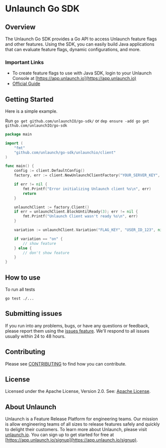 # Unlaunch Go SDK

## Overview
The Unlaunch Go SDK provides a Go API to access Unlaunch feature flags and other features. 
Using the SDK, you can easily build Java applications that can evaluate feature flags, dynamic configurations, and more.

### Important Links

- To create feature flags to use with Java SDK, login to your Unlaunch Console at [https://app.unlaunch.io](https://app.unlaunch.io)
- [Official Guide](https://docs.unlaunch.io/docs/sdks/go-sdk)

## Getting Started
Here is a simple example.

Run `go get github.com/unlaunchIO/go-sdk/` or `dep ensure -add go get github.com/unlaunchIO/go-sdk`

```go
package main

import (
	"fmt"
	"github.com/unlaunch/go-sdk/unlaunchio/client"
)

func main() {
	config := client.DefaultConfig()
	factory, err := client.NewUnlaunchClientFactory("YOUR_SERVER_KEY", config)

	if err != nil {
		fmt.Printf("Error initializing Unlaunch client %s\n", err)
		return
	}

	unlaunchClient := factory.Client()
	if err = unlaunchClient.BlockUntilReady(3); err != nil {
		fmt.Printf("Unlaunch Client wasn't ready %s\n", err)
	}

	variation := unlaunchClient.Variation("FLAG_KEY", "USER_ID_123", nil)

	if variation == "on" {
		// show feature
	} else {
		// don't show feature
	}
}
```
## How to use

To run all tests

```shell
go test ./...
```

## Submitting issues
If you run into any problems, bugs, or have any questions or feedback, please report them using the [issues feature](https://github.com/unlaunch/go-sdk/issues). We'll respond to all issues usually within 24 to 48 hours.

## Contributing
Please see [CONTRIBUTING](CONTRIBUTING.md) to find how you can contribute.

## License
Licensed under the Apache License, Version 2.0. See: [Apache License](LICENSE.md).

## About Unlaunch
Unlaunch is a Feature Release Platform for engineering teams. Our mission is allow engineering teams of all
sizes to release features safely and quickly to delight their customers. To learn more about Unlaunch, please visit
[unlaunch.io](https://unlaunch.io). You can sign up to get started for free at [https://app.unlaunch.io/signup](https://app.unlaunch.io/signup).